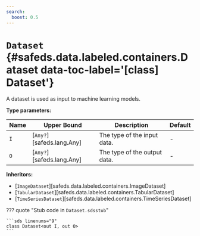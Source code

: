 ```yaml
---
search:
  boost: 0.5
---
```


[//]: # (DO NOT EDIT THIS FILE DIRECTLY. Instead, edit the corresponding stub file and execute `npm run docs:api`.)

# <code class="doc-symbol doc-symbol-class"></code> `Dataset` {#safeds.data.labeled.containers.Dataset data-toc-label='[class] Dataset'}

A dataset is used as input to machine learning models.

**Type parameters:**

| Name | Upper Bound | Description | Default |
|------|-------------|-------------|---------|
| `I` | [`Any?`][safeds.lang.Any] | The type of the input data. | - |
| `O` | [`Any?`][safeds.lang.Any] | The type of the output data. | - |

**Inheritors:**

- [`ImageDataset`][safeds.data.labeled.containers.ImageDataset]
- [`TabularDataset`][safeds.data.labeled.containers.TabularDataset]
- [`TimeSeriesDataset`][safeds.data.labeled.containers.TimeSeriesDataset]

??? quote "Stub code in `Dataset.sdsstub`"

    ```sds linenums="9"
    class Dataset<out I, out O>
    ```
